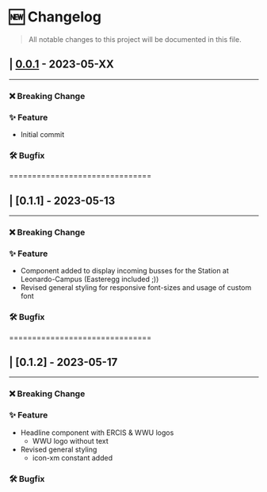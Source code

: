 <!---
THIS CHANGELOG FOLLOWS SEMANTIC VERSIONING - http://semver.org/
AND KEEPACHANGELOG - https://keepachangelog.com/en/1.1.0/ !!!

Please adhere to the rules when editing this file.

Given a version number MAJOR.MINOR.PATCH, increment the:
    MAJOR version when you make incompatible API changes
    MINOR version when you add functionality in a backwards compatible manner
    PATCH version when you make backwards compatible bug fixes
    Additional labels for pre-release and build metadata are available as extensions to the MAJOR.MINOR.PATCH format.
--->

# 🆕 Changelog

> All notable changes to this project will be documented in this file.

## | [0.0.1] - 2023-05-XX

---

### ❌ Breaking Change

### ✨ Feature

- Initial commit

### 🛠️ Bugfix

===============================

[0.0.1]: https://zivgitlab.uni-muenster.de/ml-de/teaching/ps-house-tech/releases/tag/v0.0.1

## | [0.1.1] - 2023-05-13

---

### ❌ Breaking Change

### ✨ Feature

- Component added to display incoming busses for the Station at Leonardo-Campus (Easteregg included ;))
- Revised general styling for responsive font-sizes and usage of custom font

### 🛠️ Bugfix

===============================

## | [0.1.2] - 2023-05-17

---

### ❌ Breaking Change

### ✨ Feature

- Headline component with ERCIS & WWU logos
  - WWU logo without text
- Revised general styling
  - icon-xm constant added

### 🛠️ Bugfix
